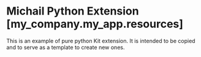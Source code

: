 # Michail Python Extension [my_company.my_app.resources]

This is an example of pure python Kit extension. It is intended to be copied and to serve as a template to create new ones.

